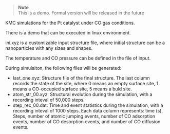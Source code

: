 > **Note**  
> This is a demo. Formal version will be released in the future

KMC simulations for the Pt catalyst under CO gas conditions.

There is a demo that can be executed in linux environment.

ini.xyz is a customizable input structure file, where initial structure can be a nanoparticles with any sizes and shapes.

The temperature and CO pressure can be defined in the file of input.

During simulaiton, the following files will be generated:

- last_one.xyz: Structure file of the final structure. The last column records the state of the site, where 0 means an empty surface site, 1 means a CO-occupied surface site, 5 means a buld site.
- atom_str_00.xyz: Structural evolution during the simulation, with a recording inteval of 50,000 steps.
- step_rec_00.dat: Time and event statistics during the simulation, with a recording inteval of 1000 steps. Each data column represents: time (s), Steps, number of atomic jumping events, number of CO adsorption events, number of CO desorption events, and number of CO diffusion events.